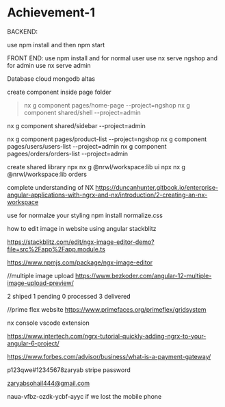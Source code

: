 # Achievement-1

BACKEND:

use npm install and then npm start



FRONT END:
use npm install and for normal user use nx serve ngshop
and for admin use nx serve admin
 
 Database cloud mongodb altas



create component inside page folder

>nx g component pages/home-page --project=ngshop
nx g component shared/shell --project=admin

nx g component shared/sidebar --project=admin


nx g component pages/product-list --project=ngshop
nx g component pages/users/users-list --project=admin
nx g component pagees/orders/orders-list --project=admin



create shared library
npx nx g @nrwl/workspace:lib ui
npx nx g @nrwl/workspace:lib orders


complete understanding of NX
https://duncanhunter.gitbook.io/enterprise-angular-applications-with-ngrx-and-nx/introduction/2-creating-an-nx-workspace
 
use for normalze your styling
npm install normalize.css



how to edit image in website using angular stackblitz

https://stackblitz.com/edit/ngx-image-editor-demo?file=src%2Fapp%2Fapp.module.ts

https://www.npmjs.com/package/ngx-image-editor

//multiple image upload
https://www.bezkoder.com/angular-12-multiple-image-upload-preview/

2 shiped
1 pending
0 processed
3 delivered


//prime flex website
https://www.primefaces.org/primeflex/gridsystem

nx console vscode extension

https://www.intertech.com/ngrx-tutorial-quickly-adding-ngrx-to-your-angular-6-project/

https://www.forbes.com/advisor/business/what-is-a-payment-gateway/


p123qwe#12345678zaryab   stripe password

zaryabsohail444@gmail.com

naua-vfbz-ozdk-ycbf-ayyc if we lost the mobile phone
